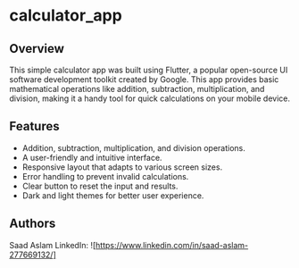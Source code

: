 # calculator_app

## Overview
This simple calculator app was built using Flutter, a popular open-source UI software development toolkit created by Google. This app provides basic mathematical operations like addition, subtraction, multiplication, and division, making it a handy tool for quick calculations on your mobile device.

## Features

- Addition, subtraction, multiplication, and division operations.
- A user-friendly and intuitive interface.
- Responsive layout that adapts to various screen sizes.
- Error handling to prevent invalid calculations.
- Clear button to reset the input and results.
- Dark and light themes for better user experience.

## Authors

Saad Aslam
LinkedIn: ![https://www.linkedin.com/in/saad-aslam-277669132/]
